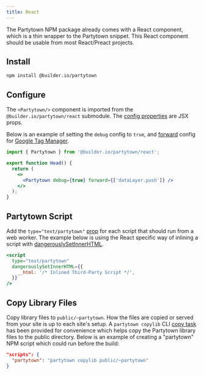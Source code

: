 ```yaml
---
title: React
---
```


The Partytown NPM package already comes with a React component, which is a thin wrapper to the Partytown snippet. This React component should be usable from most React/Preact projects.

## Install

```bash
npm install @builder.io/partytown
```

## Configure

The `<Partytown/>` component is imported from the `@builder.io/partytown/react` submodule. The [config properties](/configuration) are JSX props.

Below is an example of setting the `debug` config to `true`, and [forward](/forwarding-events) config for [Google Tag Manager](/google-tag-manager).

```jsx
import { Partytown } from '@builder.io/partytown/react';

export function Head() {
  return (
    <>
      <Partytown debug={true} forward={['dataLayer.push']} />
    </>
  );
}
```

## Partytown Script

Add the `type="text/partytown"` [prop](/partytown-scripts) for each script that should run from a web worker. The example below is using the React specific way of inlining a script with [dangerouslySetInnerHTML](https://reactjs.org/docs/dom-elements.html#dangerouslysetinnerhtml).

```jsx
<script
  type="text/partytown"
  dangerouslySetInnerHTML={{
    __html: '/* Inlined Third-Party Script */',
  }}
/>
```

## Copy Library Files

Copy library files to `public/~partytown`. How the files are copied or served from your site is up to each site's setup. A `partytown copylib` CLI [copy task](/copy-library-files) has been provided for convenience which helps copy the Partytown library files to the public directory. Below is an example of creating a "partytown" NPM script which could run before the build:

```json
"scripts": {
  "partytown": "partytown copylib public/~partytown"
}
```
